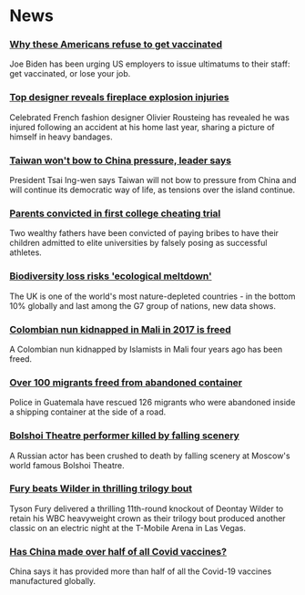 # News
### [Why these Americans refuse to get vaccinated](https://www.bbc.com/news/world-us-canada-58851205)
Joe Biden has been urging US employers to issue ultimatums to their staff: get vaccinated, or lose your job.
### [Top designer reveals fireplace explosion injuries](https://www.bbc.com/news/world-europe-58859030)
Celebrated French fashion designer Olivier Rousteing has revealed he was injured following an accident at his home last year, sharing a picture of himself in heavy bandages. 
### [Taiwan won't bow to China pressure, leader says](https://www.bbc.com/news/world-asia-58860365)
President Tsai Ing-wen says Taiwan will not bow to pressure from China and will continue its democratic way of life, as tensions over the island continue.
### [Parents convicted in first college cheating trial](https://www.bbc.com/news/world-us-canada-58852006)
Two wealthy fathers have been convicted of paying bribes to have their children admitted to elite universities by falsely posing as successful athletes. 
### [Biodiversity loss risks 'ecological meltdown'](https://www.bbc.com/news/science-environment-58859105)
The UK is one of the world's most nature-depleted countries - in the bottom 10% globally and last among the G7 group of nations, new data shows. 
### [Colombian nun kidnapped in Mali in 2017 is freed](https://www.bbc.com/news/world-africa-58859526)
A Colombian nun kidnapped by Islamists in Mali four years ago has been freed.
### [Over 100 migrants freed from abandoned container](https://www.bbc.com/news/world-latin-america-58859530)
Police in Guatemala have rescued 126 migrants who were abandoned inside a shipping container at the side of a road. 
### [Bolshoi Theatre performer killed by falling scenery](https://www.bbc.com/news/world-europe-58859522)
A Russian actor has been crushed to death by falling scenery at Moscow's world famous Bolshoi Theatre. 
### [Fury beats Wilder in thrilling trilogy bout](https://www.bbc.com/sport/boxing/58860290)
Tyson Fury delivered a thrilling 11th-round knockout of Deontay Wilder to retain his WBC heavyweight crown as their trilogy bout produced another classic on an electric night at the T-Mobile Arena in Las Vegas. 
### [Has China made over half of all Covid vaccines?](https://www.bbc.com/news/58808889)
China says it has provided more than half of all the Covid-19 vaccines manufactured globally.
